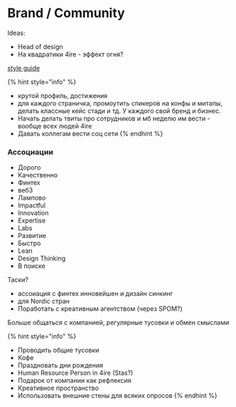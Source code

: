 # Brand / Community

Ideas:

* Head of design
* На квадратики 4ire - эффект огня?

[style guide](https://www.figma.com/file/TBaNlFwSZ3i9mB7UdN1wCD44/4IRE-Style-Guide)

{% hint style="info" %}
* крутой профиль, достижения
* для каждого страничка, промоутить спикеров на конфы и митапы, делать классные кейс стади и тд. У каждого свой бренд и бизнес.
* Начать делать твиты про сотрудников и мб неделю им вести - вообще всех людей 4ire
* Давать коллегам вести соц сети
{% endhint %}

### Ассоциации

* Дорого
* Качественно
* Финтех
* веб3
* Лампово
* Impactful
* Innovation
* Expertise
* Labs
* Развитие
* Быстро
* Lean
* Design Thinking
* В поиске

Таски?

* ассоиация с финтех инновейшен и дизайн синкинг
* для Nordic стран
* Поработать с креативным агентством \(через SPOM?\)

Больше общаться с компанией, регулярные тусовки и обмен смыслами

{% hint style="info" %}
* Проводить общие тусовки
* Кофе
* Праздновать дни рождения
* Human Resource Person in 4ire \(Stas?\)
* Подарок от компании как рефлексия
* Креативное пространство
* Использовать внешние стены для всяких опросов
{% endhint %}


